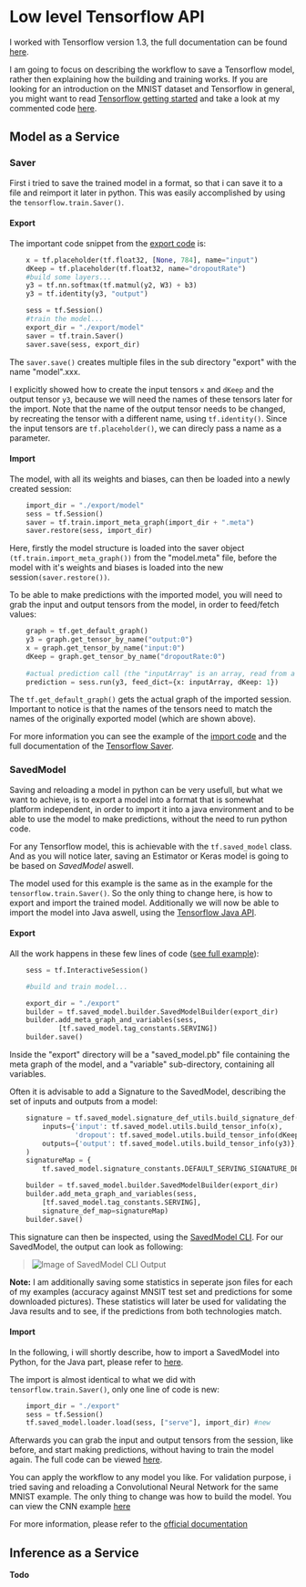 # Low level Tensorflow API
I worked with Tensorflow version 1.3, the full documentation can be found [here](https://www.tensorflow.org/api_docs/).

I am going to focus on describing the workflow to save a Tensorflow model, rather then explaining how the building and training works. If you are looking for an introduction on the MNIST dataset and Tensorflow in general, you might want to read [Tensorflow getting started](https://www.tensorflow.org/get_started/mnist/beginners) and take a look at my commented code [here](https://github.com/Matleo/MLPython2Java/blob/develop/Maschine%20Learning/NeuralNetwork/Tensorflow/MNISTClassifier/Feed%20Forward%20NN/saver/NN_learn.py).


## Model as a Service
### Saver
First i tried to save the trained model in a format, so that i can save it to a file and reimport it later in python. This was easily accomplished by using the `tensorflow.train.Saver()`. 
#### Export
The important code snippet from the [export code](https://github.com/Matleo/MLPython2Java/blob/develop/Maschine%20Learning/NeuralNetwork/Tensorflow/MNISTClassifier/Feed%20Forward%20NN/saver/NN_learn.py) is:
```python
    x = tf.placeholder(tf.float32, [None, 784], name="input")
    dKeep = tf.placeholder(tf.float32, name="dropoutRate")
    #build some layers...
    y3 = tf.nn.softmax(tf.matmul(y2, W3) + b3)
    y3 = tf.identity(y3, "output")

    sess = tf.Session()
    #train the model...
    export_dir = "./export/model"
    saver = tf.train.Saver()
    saver.save(sess, export_dir)
```
The `saver.save()` creates multiple files in the sub directory "export" with the name "model".xxx. 

I explicitly showed how to create the input tensors `x` and `dKeep` and the output tensor `y3`, because we will need the names of these tensors later for the import. Note that the name of the output tensor needs to be changed, by recreating the tensor with a different name, using `tf.identity()`. Since the input tensors are `tf.placeholder()`, we can direcly pass a name as a parameter.

#### Import
The model, with all its weights and biases, can then be loaded into a newly created session:
```python
    import_dir = "./export/model"
    sess = tf.Session()
    saver = tf.train.import_meta_graph(import_dir + ".meta")
    saver.restore(sess, import_dir)
```
Here, firstly the model structure is loaded into the saver object `(tf.train.import_meta_graph())` from the "model.meta" file, before the model with it's weights and biases is loaded into the new session`(saver.restore())`.

To be able to make predictions with the imported model, you will need to grab the input and output tensors from the model, in order to feed/fetch values:
```python
    graph = tf.get_default_graph()
    y3 = graph.get_tensor_by_name("output:0")
    x = graph.get_tensor_by_name("input:0")
    dKeep = graph.get_tensor_by_name("dropoutRate:0")
    
    #actual prediction call (the "inputArray" is an array, read from a .png file):
    prediction = sess.run(y3, feed_dict={x: inputArray, dKeep: 1})

```
The `tf.get_default_graph()` gets the actual graph of the imported session. Important to notice is that the names of the tensors need to match the names of the originally exported model (which are shown above). 

For more information you can see the example of the [import code](https://github.com/Matleo/MLPython2Java/blob/develop/Maschine%20Learning/NeuralNetwork/Tensorflow/MNISTClassifier/Feed%20Forward%20NN/saver/NN_test.py) and the full documentation of the [Tensorflow Saver](https://www.tensorflow.org/api_docs/python/tf/train/Saver#restore). 

### SavedModel
Saving and reloading a model in python can be very usefull, but what we want to achieve, is to export a model into a format that is somewhat platform independent, in order to import it into a java environment and to be able to use the model to make predictions, without the need to run python code.

For any Tensorflow model, this is achievable with the `tf.saved_model` class. And as you will notice later, saving an Estimator or Keras model is going to be based on *SavedModel* aswell. 

The model used for this example is the same as in the example for the `tensorflow.train.Saver()`. So the only thing to change here, is how to export and import the trained model. Additionally we will now be able to import the model into Java aswell, using the [Tensorflow Java API](https://www.tensorflow.org/api_docs/java/reference/org/tensorflow/package-summary).

#### Export
All the work happens in these few lines of code ([see full example](https://github.com/Matleo/MLPython2Java/blob/develop/Maschine%20Learning/NeuralNetwork/Tensorflow/MNISTClassifier/Feed%20Forward%20NN/SavedModel/NN_train.py)):
```python
    sess = tf.InteractiveSession()

    #build and train model...

    export_dir = "./export"
    builder = tf.saved_model.builder.SavedModelBuilder(export_dir)
    builder.add_meta_graph_and_variables(sess, 
            [tf.saved_model.tag_constants.SERVING])
    builder.save()
```
Inside the "export" directory  will be a "saved_model.pb" file containing the meta graph of the model, and a "variable" sub-directory, containing all variables. 

Often it is advisable to add a Signature to the SavedModel, describing the set of inputs and outputs from a model:
```python
    signature = tf.saved_model.signature_def_utils.build_signature_def(
        inputs={'input': tf.saved_model.utils.build_tensor_info(x),
                'dropout': tf.saved_model.utils.build_tensor_info(dKeep)},
        outputs={'output': tf.saved_model.utils.build_tensor_info(y3)},
    )
    signatureMap = {
        tf.saved_model.signature_constants.DEFAULT_SERVING_SIGNATURE_DEF_KEY: signature}

    builder = tf.saved_model.builder.SavedModelBuilder(export_dir)
    builder.add_meta_graph_and_variables(sess, 
		[tf.saved_model.tag_constants.SERVING], 
		signature_def_map=signatureMap)
    builder.save()
```
This signature can then be inspected, using the [SavedModel CLI](https://www.tensorflow.org/programmers_guide/saved_model#cli_to_inspect_and_execute_savedmodel). For our SavedModel, the output can look as following: 

> ![Image of SavedModel CLI Output](https://github.com/Matleo/MLPython2Java/blob/develop/Maschine%20Learning/NeuralNetwork/Tensorflow/MNISTClassifier/Feed%20Forward%20NN/SavedModel/SavedModelCLI_example.png)

**Note:** I am additionally saving some statistics in seperate json files for each of my examples (accuracy against MNSIT test set and predictions for some downloaded pictures). These statistics will later be used for validating the Java results and to see, if the predictions from both technologies match.

#### Import
In the following, i will shortly describe, how to import a SavedModel into Python, for the Java part, please refer to [here](https://github.com/Matleo/MLPython2Java/tree/develop/MaschineLearning4J/src/main/java/NeuralNetwork/Tensorflow).

The import is almost identical to what we did with `tensorflow.train.Saver()`, only one line of code is new:
```python
    import_dir = "./export"
    sess = tf.Session()
    tf.saved_model.loader.load(sess, ["serve"], import_dir) #new
```

Afterwards you can grab the input and output tensors from the session, like before, and start making predictions, without having to train the model again. The full code can be viewed [here](https://github.com/Matleo/MLPython2Java/blob/develop/Maschine%20Learning/NeuralNetwork/Tensorflow/MNISTClassifier/Feed%20Forward%20NN/SavedModel/NN_test.py).

You can apply the workflow to any model you like. For validation purpose, i tried saving and reloading a Convolutional Neural Network for the same MNIST example. The only thing to change was how to build the model. You can view the CNN example [here](https://github.com/Matleo/MLPython2Java/tree/develop/Maschine%20Learning/NeuralNetwork/Tensorflow/MNISTClassifier/CNN)

For more information, please refer to the [official documentation](https://www.tensorflow.org/programmers_guide/saved_model#apis_to_build_and_load_a_savedmodel)

## Inference as a Service
**Todo**